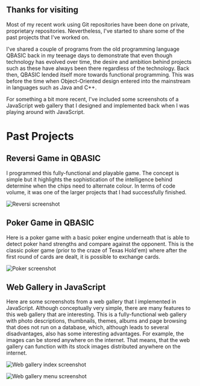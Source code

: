 ## Thanks for visiting

Most of my recent work using Git repositories have been done on private, proprietary repositories.
Nevertheless, I've started to share some of the past projects that I've worked on.

I've shared a couple of programs from the old programming language QBASIC back in my teenage days to demonstrate
that even though technology has evolved over time, the desire and ambition behind projects such as these have
always been there regardless of the technology. Back then, QBASIC lended itself more towards functional programming.
This was before the time when Object-Oriented design entered into the mainstream in languages such as Java and C++.

For something a bit more recent, I've included some screenshots of a JavaScript web gallery that I designed and implemented
back when I was playing around with JavaScript.

# Past Projects

## Reversi Game in QBASIC

I programmed this fully-functional and playable game. The concept is simple but it highlights the sophistication of
the intelligence behind determine when the chips need to alternate colour. In terms of code volume, it was one of the
larger projects that I had successfully finished.

![Reversi screenshot](https://krazykanadian.github.io/othello_screenshot.png)

## Poker Game in QBASIC

Here is a poker game with a basic poker engine underneath that is able to detect poker hand strengths and compare against
the opponent. This is the classic poker game (prior to the craze of Texas Hold'em) where after the first round of cards
are dealt, it is possible to exchange cards.

![Poker screenshot](https://krazykanadian.github.io/poker_screenshot.png)
 
## Web Gallery in JavaScript

Here are some screenshots from a web gallery that I implemented in JavaScript. Although conceptually very simple, there
are many features to this web gallery that are interesting. This is a fully-functional web gallery with photo descriptions,
thumbnails, themes, albums and page browsing that does not run on a database, which, although leads to several disadvantages, also has some interesting advantages. For example, the images can be stored anywhere on the internet. That means, that the web gallery can function with its stock images distributed anywhere on the internet.

![Web gallery index screenshot](https://krazykanadian.github.io/kgallery_index_screenshot.png)

![Web gallery menu screenshot](https://krazykanadian.github.io/kgallery_menu_screenshot.png)

